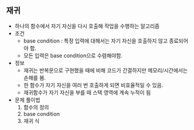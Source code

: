 ## 재귀

- 하나의 함수에서 자기 자신을 다시 호출해 작업을 수행하는 알고리즘
- 조건
  - base condition : 특정 입력에 대해서는 자기 자신을 호출하지 않고 종료되어야 함.
  - 모든 입력은 base condition으로 수렴해야함.
- 정보
  - 재귀는 반복문으로 구현했을 때에 비해 코드가 간결하지만 메모리/시간에서는 손해를 봄.
  - 한 함수가 자기 자신을 여러 번 호출하게 되면 비효율적일 수 있음.
  - 재귀함수가 자기 자신을 부를 때 스택 영역에 계속 누적이 됨
- 문제 풀이법
  1. 함수의 정의
  2. base condition
  3. 재귀 식
